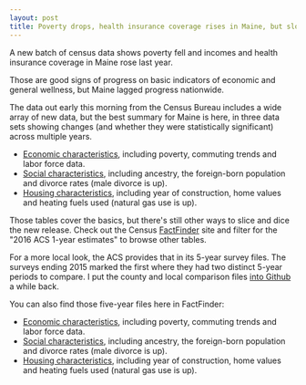 ```yaml
---
layout: post
title: Poverty drops, health insurance coverage rises in Maine, but slower than nation
---
```


A new batch of census data shows poverty fell and incomes and health insurance coverage in Maine rose last year.

Those are good signs of progress on basic indicators of economic and general wellness, but Maine lagged progress nationwide.

The data out early this morning from the Census Bureau includes a wide array of new data, but the best summary for Maine is here, in three data sets showing changes (and whether they were statistically significant) across multiple years.

- [Economic characteristics](https://factfinder.census.gov/bkmk/table/1.0/en/ACS/16_1YR/CP03/0400000US23), including poverty, commuting trends and labor force data. 
- [Social characteristics](https://factfinder.census.gov/bkmk/table/1.0/en/ACS/16_1YR/CP02/0400000US23), including ancestry, the foreign-born population and divorce rates (male divorce is up).
- [Housing characteristics](https://factfinder.census.gov/bkmk/table/1.0/en/ACS/16_1YR/CP04/0400000US23), including year of construction, home values and heating fuels used (natural gas use is up). 

Those tables cover the basics, but there's still other ways to slice and dice the new release. Check out the Census [FactFinder](https://factfinder.census.gov/faces/nav/jsf/pages/searchresults.xhtml?refresh=t) site and filter for the "2016 ACS 1-year estimates" to browse other tables.

For a more local look, the ACS provides that in its 5-year survey files. The surveys ending 2015 marked the first where they had two distinct 5-year periods to compare. I put the county and local comparison files [into Github](https://github.com/bangordailynews/BDN-public-data/tree/master/thedata/ACS%20comparisons) a while back. 

You can also find those five-year files here in FactFinder: 

- [Economic characteristics](https://factfinder.census.gov/bkmk/table/1.0/en/ACS/15_5YR/CP03/0400000US23), including poverty, commuting trends and labor force data. 
- [Social characteristics](https://factfinder.census.gov/bkmk/table/1.0/en/ACS/15_5YR/CP02/0400000US23), including ancestry, the foreign-born population and divorce rates (male divorce is up).
- [Housing characteristics](https://factfinder.census.gov/bkmk/table/1.0/en/ACS/15_5YR/CP04/0400000US23), including year of construction, home values and heating fuels used (natural gas use is up). 